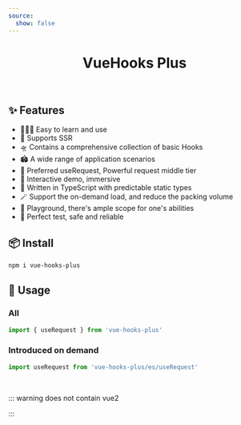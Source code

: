 ```yaml
---
source:
  show: false
---
```


<script setup>
import Badge from '@theme/home/Badge.vue'
import Icon from '@theme/home/Icon.vue'
</script>

<Icon />
<h1 style="text-align:center">VueHooks Plus</h1>
<br />
<Badge />

## ✨ Features

- 🏄🏼‍♂️ Easy to learn and use
- 🔋 Supports SSR
- 🛸 Contains a comprehensive collection of basic Hooks
- 🏟️ A wide range of application scenarios
- 🦾 Preferred useRequest, Powerful request middle tier
- 🎪 Interactive demo, immersive
- 🎯 Written in TypeScript with predictable static types
- 🪄 Support the on-demand load, and reduce the packing volume
- 🤺 Playground, there's ample scope for one's abilities
- 🔐 Perfect test, safe and reliable

## 📦 Install

```bash
npm i vue-hooks-plus
```

## 🔨 Usage

### All

```typescript
import { useRequest } from 'vue-hooks-plus'
```

### Introduced on demand

```typescript
import useRequest from 'vue-hooks-plus/es/useRequest'
```

<br />

::: warning does not contain vue2

:::
